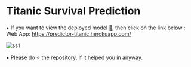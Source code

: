 # Titanic Survival Prediction

• If you want to view the deployed model 👻, then click on the link below :<br>
  Web App: https://predictor-titanic.herokuapp.com/
  
  ![ss1](https://user-images.githubusercontent.com/62810976/97953021-3c28c600-1dc5-11eb-9fe4-44b8ba7906ba.PNG)

• Please do ⭐ the repository, if it helped you in anyway.
